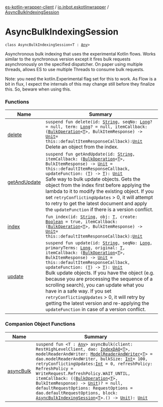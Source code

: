 [es-kotlin-wrapper-client](../../index.md) / [io.inbot.eskotlinwrapper](../index.md) / [AsyncBulkIndexingSession](./index.md)

# AsyncBulkIndexingSession

`class AsyncBulkIndexingSession<T : `[`Any`](https://kotlinlang.org/api/latest/jvm/stdlib/kotlin/-any/index.html)`>`

Asynchronous bulk indexing that uses the experimental Kotlin flows. Works similar to the synchronous version except
it fires bulk requests asynchronously on the specified dispatcher. On paper using multiple threads, allows ES to
use multiple Threads to consume bulk requests.

Note: you need the kotlin.Experimental flag set for this to work. As Flow is a bit in flux, I expect the internals of this may change still before they finalize this. So, beware when using this.

### Functions

| Name | Summary |
|---|---|
| [delete](delete.md) | `suspend fun delete(id: `[`String`](https://kotlinlang.org/api/latest/jvm/stdlib/kotlin/-string/index.html)`, seqNo: `[`Long`](https://kotlinlang.org/api/latest/jvm/stdlib/kotlin/-long/index.html)`? = null, term: `[`Long`](https://kotlinlang.org/api/latest/jvm/stdlib/kotlin/-long/index.html)`? = null, itemCallback: (`[`BulkOperation`](../-bulk-operation/index.md)`<`[`T`](index.md#T)`>, BulkItemResponse) -> `[`Unit`](https://kotlinlang.org/api/latest/jvm/stdlib/kotlin/-unit/index.html)` = this::defaultItemResponseCallback): `[`Unit`](https://kotlinlang.org/api/latest/jvm/stdlib/kotlin/-unit/index.html)<br>Delete an object from the index. |
| [getAndUpdate](get-and-update.md) | `suspend fun getAndUpdate(id: `[`String`](https://kotlinlang.org/api/latest/jvm/stdlib/kotlin/-string/index.html)`, itemCallback: (`[`BulkOperation`](../-bulk-operation/index.md)`<`[`T`](index.md#T)`>, BulkItemResponse) -> `[`Unit`](https://kotlinlang.org/api/latest/jvm/stdlib/kotlin/-unit/index.html)` = this::defaultItemResponseCallback, updateFunction: (`[`T`](index.md#T)`) -> `[`T`](index.md#T)`): `[`Unit`](https://kotlinlang.org/api/latest/jvm/stdlib/kotlin/-unit/index.html)<br>Safe way to bulk update objects. Gets the object from the index first before applying the lambda to it to modify the existing object. If you set `retryConflictingUpdates` &gt; 0, it will attempt to retry to get the latest document and apply the `updateFunction` if there is a version conflict. |
| [index](--index--.md) | `fun index(id: `[`String`](https://kotlinlang.org/api/latest/jvm/stdlib/kotlin/-string/index.html)`, obj: `[`T`](index.md#T)`, create: `[`Boolean`](https://kotlinlang.org/api/latest/jvm/stdlib/kotlin/-boolean/index.html)` = true, itemCallback: (`[`BulkOperation`](../-bulk-operation/index.md)`<`[`T`](index.md#T)`>, BulkItemResponse) -> `[`Unit`](https://kotlinlang.org/api/latest/jvm/stdlib/kotlin/-unit/index.html)` = this::defaultItemResponseCallback): `[`Unit`](https://kotlinlang.org/api/latest/jvm/stdlib/kotlin/-unit/index.html) |
| [update](update.md) | `suspend fun update(id: `[`String`](https://kotlinlang.org/api/latest/jvm/stdlib/kotlin/-string/index.html)`, seqNo: `[`Long`](https://kotlinlang.org/api/latest/jvm/stdlib/kotlin/-long/index.html)`, primaryTerms: `[`Long`](https://kotlinlang.org/api/latest/jvm/stdlib/kotlin/-long/index.html)`, original: `[`T`](index.md#T)`, itemCallback: (`[`BulkOperation`](../-bulk-operation/index.md)`<`[`T`](index.md#T)`>, BulkItemResponse) -> `[`Unit`](https://kotlinlang.org/api/latest/jvm/stdlib/kotlin/-unit/index.html)` = this::defaultItemResponseCallback, updateFunction: (`[`T`](index.md#T)`) -> `[`T`](index.md#T)`): `[`Unit`](https://kotlinlang.org/api/latest/jvm/stdlib/kotlin/-unit/index.html)<br>Bulk update objects. If you have the object (e.g. because you are processing the sequence of a scrolling search), you can update what you have in a safe way.  If you set `retryConflictingUpdates` &gt; 0, it will retry by getting the latest version and re-applying the `updateFunction` in case of a version conflict. |

### Companion Object Functions

| Name | Summary |
|---|---|
| [asyncBulk](async-bulk.md) | `suspend fun <T : `[`Any`](https://kotlinlang.org/api/latest/jvm/stdlib/kotlin/-any/index.html)`> asyncBulk(client: RestHighLevelClient, dao: `[`IndexDAO`](../-index-d-a-o/index.md)`<`[`T`](async-bulk.md#T)`>, modelReaderAndWriter: `[`ModelReaderAndWriter`](../-model-reader-and-writer/index.md)`<`[`T`](async-bulk.md#T)`> = dao.modelReaderAndWriter, bulkSize: `[`Int`](https://kotlinlang.org/api/latest/jvm/stdlib/kotlin/-int/index.html)` = 100, retryConflictingUpdates: `[`Int`](https://kotlinlang.org/api/latest/jvm/stdlib/kotlin/-int/index.html)` = 0, refreshPolicy: RefreshPolicy = WriteRequest.RefreshPolicy.WAIT_UNTIL, itemCallback: ((`[`BulkOperation`](../-bulk-operation/index.md)`<`[`T`](async-bulk.md#T)`>, BulkItemResponse) -> `[`Unit`](https://kotlinlang.org/api/latest/jvm/stdlib/kotlin/-unit/index.html)`)? = null, defaultRequestOptions: RequestOptions = dao.defaultRequestOptions, block: `[`AsyncBulkIndexingSession`](./index.md)`<`[`T`](async-bulk.md#T)`>.() -> `[`Unit`](https://kotlinlang.org/api/latest/jvm/stdlib/kotlin/-unit/index.html)`): `[`Unit`](https://kotlinlang.org/api/latest/jvm/stdlib/kotlin/-unit/index.html) |
